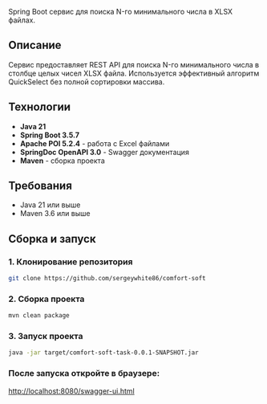 

Spring Boot сервис для поиска N-го минимального числа в XLSX файлах.

## Описание

Сервис предоставляет REST API для поиска N-го минимального числа в столбце целых чисел XLSX файла. Используется эффективный алгоритм QuickSelect без полной сортировки массива.

## Технологии

- **Java 21**
- **Spring Boot 3.5.7**
- **Apache POI 5.2.4** - работа с Excel файлами
- **SpringDoc OpenAPI 3.0** - Swagger документация
- **Maven** - сборка проекта

## Требования

- Java 21 или выше
- Maven 3.6 или выше

## Сборка и запуск
### 1. Клонирование репозитория
```bash
git clone https://github.com/sergeywhite86/comfort-soft
```
### 2. Сборка проекта
```bash
mvn clean package
```
### 3. Запуск проекта
```bash
java -jar target/comfort-soft-task-0.0.1-SNAPSHOT.jar
```
### После запуска откройте в браузере:

<http://localhost:8080/swagger-ui.html>
